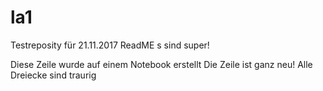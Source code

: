# la1
Testreposity für 21.11.2017
ReadME s sind super!

Diese Zeile wurde auf einem Notebook erstellt 
Die Zeile ist ganz neu!
Alle Dreiecke sind traurig
